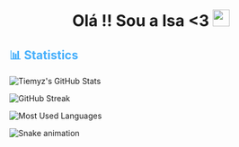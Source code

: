 <h1 align="center">
Olá !! Sou a Isa <3  <img src="https://i.kym-cdn.com/photos/images/newsfeed/002/322/167/b9f.gif" width="30">
</h1>


<h2 style="color: #44AEFB">📊 Statistics</h2>

<div class="stats" align="row">

![Tiemyz's GitHub Stats](https://github-readme-stats.vercel.app/api?username=tiemyz&hide=stars&count_private=true&show_icons=true&theme=algolia&border_radius=20)

![GitHub Streak](https://streak-stats.demolab.com?user=tiemyz&count_private=true&theme=algolia&border_radius=20)
    
![Most Used Languages](https://github-readme-stats.vercel.app/api/top-langs/?username=tiemyz&layout=compact&show_icons=true&theme=algolia&border_radius=20)
</div>


<div> 

  ![Snake animation](https://github.com/tiemyz/tiemyz/blob/output/github-contribution-grid-snake.svg)

 
</div>
